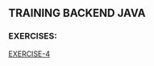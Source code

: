 ## TRAINING BACKEND JAVA
### EXERCISES:
[EXERCISE-4](https://github.com/realnautcloud/training-java-index/blob/main/README.md#exe-4)
